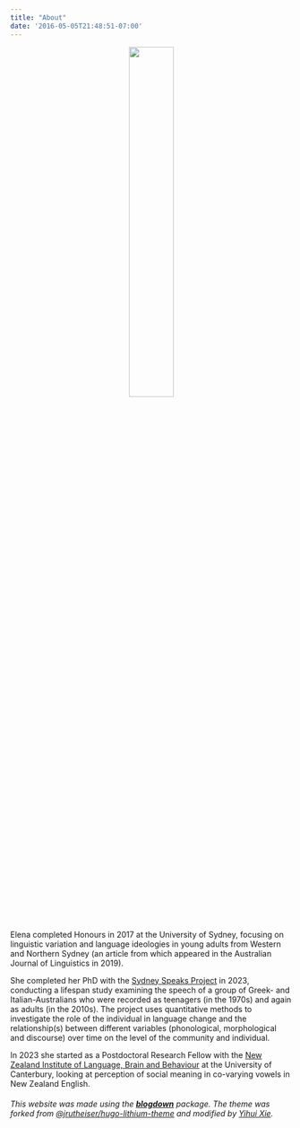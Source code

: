 ```yaml
---
title: "About"
date: '2016-05-05T21:48:51-07:00'
---
```

<p style="text-align:center;"><img src="/./about_files/portrait.png" alt="" width="40%" height="40%"> </p>

Elena completed Honours in 2017 at the University of Sydney, focusing on linguistic variation and language ideologies in young adults from Western and Northern Sydney (an article from which appeared in the Australian Journal of Linguistics in 2019).   

She completed her PhD with the [Sydney Speaks Project](http://dynamicsoflanguage.edu.au/sydney-speaks/) in 2023, conducting a lifespan study examining the speech of a group of Greek- and Italian-Australians who were recorded as teenagers (in the 1970s) and again as adults (in the 2010s). The project uses quantitative methods to investigate the role of the individual in language change and the relationship(s) between different variables (phonological, morphological and discourse) over time on the level of the community and individual.

In 2023 she started as a Postdoctoral Research Fellow with the [New Zealand Institute of Language, Brain and Behaviour](https://www.canterbury.ac.nz/nzilbb/) at the University of Canterbury, looking at perception of social meaning in co-varying vowels in New Zealand English. 

###### This website was made using the [**blogdown**](https://github.com/rstudio/blogdown) package. The theme was forked from [@jrutheiser/hugo-lithium-theme](https://github.com/jrutheiser/hugo-lithium-theme) and modified by [Yihui Xie](https://github.com/yihui/hugo-lithium).

